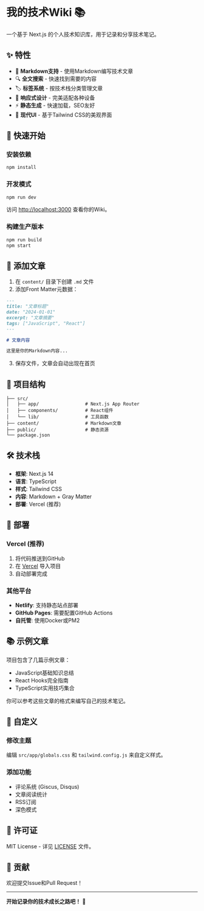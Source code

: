 # 我的技术Wiki 📚

一个基于 Next.js 的个人技术知识库，用于记录和分享技术笔记。

## ✨ 特性

- 📝 **Markdown支持** - 使用Markdown编写技术文章
- 🔍 **全文搜索** - 快速找到需要的内容
- 🏷️ **标签系统** - 按技术栈分类管理文章
- 📱 **响应式设计** - 完美适配各种设备
- ⚡ **静态生成** - 快速加载，SEO友好
- 🎨 **现代UI** - 基于Tailwind CSS的美观界面

## 🚀 快速开始

### 安装依赖
```bash
npm install
```

### 开发模式
```bash
npm run dev
```

访问 [http://localhost:3000](http://localhost:3000) 查看你的Wiki。

### 构建生产版本
```bash
npm run build
npm start
```

## 📝 添加文章

1. 在 `content/` 目录下创建 `.md` 文件
2. 添加Front Matter元数据：

```markdown
---
title: "文章标题"
date: "2024-01-01"
excerpt: "文章摘要"
tags: ["JavaScript", "React"]
---

# 文章内容

这里是你的Markdown内容...
```

3. 保存文件，文章会自动出现在首页

## 📁 项目结构

```
├── src/
│   ├── app/                 # Next.js App Router
│   ├── components/          # React组件
│   └── lib/                 # 工具函数
├── content/                 # Markdown文章
├── public/                  # 静态资源
└── package.json
```

## 🛠️ 技术栈

- **框架**: Next.js 14
- **语言**: TypeScript
- **样式**: Tailwind CSS
- **内容**: Markdown + Gray Matter
- **部署**: Vercel (推荐)

## 🚢 部署

### Vercel (推荐)
1. 将代码推送到GitHub
2. 在 [Vercel](https://vercel.com) 导入项目
3. 自动部署完成

### 其他平台
- **Netlify**: 支持静态站点部署
- **GitHub Pages**: 需要配置GitHub Actions
- **自托管**: 使用Docker或PM2

## 📚 示例文章

项目包含了几篇示例文章：
- JavaScript基础知识总结
- React Hooks完全指南  
- TypeScript实用技巧集合

你可以参考这些文章的格式来编写自己的技术笔记。

## 🎨 自定义

### 修改主题
编辑 `src/app/globals.css` 和 `tailwind.config.js` 来自定义样式。

### 添加功能
- 评论系统 (Giscus, Disqus)
- 文章阅读统计
- RSS订阅
- 深色模式

## 📄 许可证

MIT License - 详见 [LICENSE](LICENSE) 文件。

## 🤝 贡献

欢迎提交Issue和Pull Request！

---

**开始记录你的技术成长之路吧！** 🚀